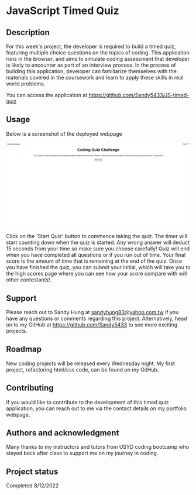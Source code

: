 # JavaScript Timed Quiz

## Description

For this week's project, the developer is required to build a timed quiz, featuring multiple choice questions on the topics of coding. This application runs in the browser, and aims to simulate coding assessment that developer is likely to encounter as part of an interview process. In the process of building this application, developer can familiarize themselves with the materials covered in the coursework and learn to apply these skills in real world problems.

You can access the application at https://github.com/Sandy5433/JS-timed-quiz


## Usage

Below is a screenshot of the deployed webpage

![alt="JavaScriptTimedQuiz"](assets/images/jsquiz.png)

Click on the 'Start Quiz' button to commence taking the quiz. The timer will start counting down when the quiz is started. Any wrong answer will deduct 15 seconds from your time so make sure you choose carefully! Quiz will end when you have completed all questions or if you run out of time. Your final score is the amount of time that is remaining at the end of the quiz. Once you have finished the quiz, you can submit your initial, which will take you to the high scores page where you can see how your score compare with will other contestants!.  


## Support

Please reach out to Sandy Hung at sandyhung83@yahoo.com.tw if you have any questions or comments regarding this project. Alternatively, head on to my GitHub at https://github.com/Sandy5433 to see more exciting projects.

## Roadmap

New coding projects will be released every Wednesday night. My first project, refactoring html/css code, can be found on my GitHub.

## Contributing

If you would like to contribute to the development of this timed quiz application, you can reach out to me via the contact details on my portfolio webpage. 

## Authors and acknowledgment

Many thanks to my instructors and tutors from USYD coding bootcamp who stayed back after class to support me on my journey in coding.


## Project status

Completed 8/12/2022
